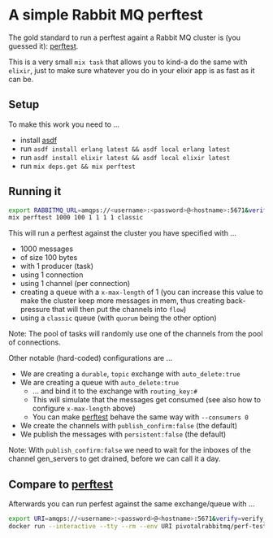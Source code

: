 # A simple Rabbit MQ perftest

The gold standard to run a perftest againt a Rabbit MQ cluster is (you
guessed it): [perftest][].

This is a very small `mix task` that allows you to kind-a do the same
with `elixir`, just to make sure whatever you do in your elixir app
is as fast as it can be.

## Setup

To make this work you need to ...

* install [asdf][]
* run `asdf install erlang latest && asdf local erlang latest`
* run `asdf install elixir latest && asdf local elixir latest`
* run `mix deps.get && mix perftest`

## Running it

```bash
export RABBITMQ_URL=amqps://<username>:<password>@<hostname>:5671&verify=verify_none
mix perftest 1000 100 1 1 1 1 classic
```

This will run a perftest against the cluster you have specified with ...

* 1000 messages
* of size 100 bytes
* with 1 producer (task)
* using 1 connection
* using 1 channel (per connection)
* creating a queue with a `x-max-length` of 1 (you can increase this value to
  make the cluster keep more messages in mem, thus creating back-pressure that
  will then put the channels into `flow`)
* using a `classic` queue (with `quorum` being the other option)

Note: The pool of tasks will randomly use one of the channels from the
pool of connections.

Other notable (hard-coded) configurations are ...

* We are creating a `durable`, `topic` exchange with `auto_delete:true`
* We are creating a queue with `auto_delete:true`
  * ... and bind it to the exchange with `routing_key:#`
  * This will simulate that the messages get consumed (see also how
  to configure `x-max-length` above)
  * You can make [perftest][] behave the same way with `--consumers 0`
* We create the channels with `publish_confirm:false` (the default)
* We publish the messages with `persistent:false` (the default)

Note: With `publish_confirm:false` we need to wait for the inboxes of 
the channel gen_servers to get drained, before we can call it a day.

## Compare to [perftest][]

Afterwards you can run perfest against the same exchange/queue with ...

```bash
export URI=amqps://<username>:<password>@<hostname>:5671&verify=verify_none
docker run --interactive --tty --rm --env URI pivotalrabbitmq/perf-test:latest --producers 1 --producer-channel-count 1 --consumers 0 --consumer-channel-count 0 --size 2000 --time 10 --id "1:1:0:0:2000:a" --autoack --type topic --exchange perftest
```

[asdf]: https://asdf-vm.com/
[perftest]: https://rabbitmq.github.io/rabbitmq-perf-test/stable/htmlsingle/

